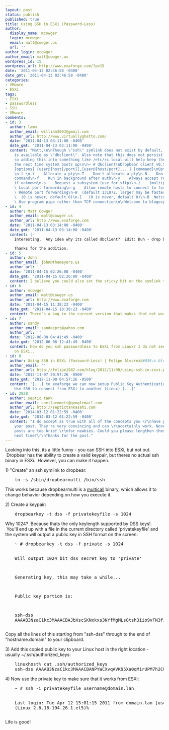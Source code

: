 ```yaml
---
layout: post
status: publish
published: true
title: Using SSH in ESXi (Password-Less)
author:
  display_name: mcowger
  login: mcowger
  email: matt@cowger.us
  url: ''
author_login: mcowger
author_email: matt@cowger.us
wordpress_id: 15
wordpress_url: http://www.exaforge.com/?p=15
date: '2011-04-13 02:46:58 -0400'
date_gmt: '2011-04-13 02:46:58 -0400'
categories:
- VMware
- ESXi
tags:
- ESXi
- passwordless
- SSH
- VMware
comments:
- id: 3
  author: lamw
  author_email: william2003@gmail.com
  author_url: http://www.virtuallyghetto.com/
  date: '2011-04-13 03:11:00 -0400'
  date_gmt: '2011-04-13 03:11:00 -0400'
  content: "Matt,\n\nThough \"ssh\" symlink does not exist by default, the SSH client
    is available as \"dbclient\". Also note that this does not persist through a reboot,
    so adding this into something like /etc/rc.local will help keep the change around
    the next time system boots up\n\n~ # dbclient\nDropbear client v0.52\nUsage: dbclient
    [options] [user@]host[/port][,[user@]host/port],...] [command]\nOptions are:\n-p
    \n-l \n-t    Allocate a pty\n-T    Don't allocate a pty\n-N    Don't run a remote
    command\n-f    Run in background after auth\n-y    Always accept remote host key
    if unknown\n-s    Request a subsystem (use for sftp)\n-i    (multiple allowed)\n-L
    \ Local port forwarding\n-g    Allow remote hosts to connect to forwarded ports\n-R
    \ Remote port forwarding\n-W  (default 131072, larger may be faster, max 1MB)\n-K
    \  (0 is never, default 0)\n-I   (0 is never, default 0)\n-B  Netcat-alike forwarding\n-J
    \ Use program pipe rather than TCP connection\n\nWelcome to blogosphere\n\n--William"
- id: 4
  author: Matt Cowger
  author_email: matt@cowger.us
  author_url: http://www.exaforge.com
  date: '2011-04-13 03:14:00 -0400'
  date_gmt: '2011-04-13 03:14:00 -0400'
  content: |-
    Interesting.  Any idea why its called dbclient?  Edit: Duh - drop bear client.

    Thanks for the addition.
- id: 5
  author: John
  author_email: john@themeyers.us
  author_url: ''
  date: '2011-04-15 02:26:00 -0400'
  date_gmt: '2011-04-15 02:26:00 -0400'
  content: I believe you could also set the sticky bit on the symlink to force persistence.
- id: 6
  author: mcowger
  author_email: matt@cowger.us
  author_url: http://www.exaforge.com
  date: '2011-04-15 11:38:23 -0400'
  date_gmt: '2011-04-15 18:38:23 -0400'
  content: There's a bug in the current version that makes that not work :(
- id: 7
  author: sandy
  author_email: sandeeptt@yahoo.com
  author_url: ''
  date: '2012-06-08 04:41:49 -0400'
  date_gmt: '2012-06-08 12:41:49 -0400'
  content: how do you ssh passwordless to ESXi from Linux? I do not see any .ssh/authorized_keys
    on ESXi..
- id: 8
  author: Using SSH in ESXi (Password-Less) | Felipe Alvarez&#039;s blog
  author_email: ''
  author_url: http://felipe1982.com/blog/2012/11/08/using-ssh-in-esxi-password-less/
  date: '2012-11-07 20:57:26 -0500'
  date_gmt: '2012-11-08 04:57:26 -0500'
  content: '[...] to exaforge we can now setup Public Key Authentication and
    Use SSH to connect from ESXi to another (Linux) [...]'
- id: 2928
  author: septic tank
  author_email: sheilaemmett@googlemail.com
  author_url: http://septictankasahi.com
  date: '2014-03-12 01:22:59 -0400'
  date_gmt: '2014-03-12 01:22:59 -0400'
  content: "I do accept as true with all of the concepts you \r\nhave presented for
    your post. They're very convincing and can \r\ncertainly work. Nonetheless, the
    posts are too brief \r\nfor newbies. Could you please lengthen them a little from
    next time?\r\nThanks for the post."
---
```

<p>Looking into this, its a little funny - you can SSH into ESXi, but not out.  Dropbear has the ability to create a valid keypair, but theres no actual ssh binary in ESXi.  However, you can make it happen.</p>
<p>1) "Create" an ssh symlink to dropbear:</p>
<pre style="padding-left:30px;">ln -s /sbin/dropbearmulti /bin/ssh</pre>
<p>This works because dropbearmulti is a <a href="http://www.redbooks.ibm.com/abstracts/tips0092.html?Open">multicall</a> binary, which allows it to change behavior depending on how you execute it.</p>
<p>2) Create a keypair:</p>
<pre style="padding-left:30px;">dropbearkey -t dss -f privatekeyfile -s 1024</pre>
<p>Why 1024?  Because thats the only keylength supported by DSS keys!.  You'll end up with a file in the current directory called 'privatekeyfile' and the system will output a public key in SSH format on the screen:</p>
<pre style="padding-left:30px;">~ # dropbearkey -t dss -f private -s 1024

Will output 1024 bit dss secret key to 'private'

Generating key, this may take a while...

Public key portion is:

ssh-dss AAAAB3NzaC1kc3MAAACBAJbXscSKNxkxs3NYfMgMLs8tsh3iio9vFN3fzq8/5HrsgcGK3gHc+SQlLmhtP...hostname.domain</pre>
<p>Copy all the lines of this starting from "ssh-dss" through to the end of "hostname.domain" to your clipboard.</p>
<p>3) Add this copied public key to your Linux host in the right location - usually ~/.ssh/authorized_keys:</p>
<pre style="padding-left:30px;">linuxhost% cat .ssh/authorized_keys
ssh-dss AAAAB3NzaC1kc3MAAACBANPYWCXvqAVK95Xa0qM1rUPM7h2CWB85d2Qk3paYsRU6x....</pre>
<p>4) Now use the private key to make sure that it works from ESXi:</p>
<pre style="padding-left:30px;">~ # ssh -i privatekeyfile username@domain.lan

Last login: Tue Apr 12 15:01:15 2011 from domain.lan
[user@host] (Linux 2.6.18-194.26.1.el5)%</pre>
<p>Life is good!</p>
